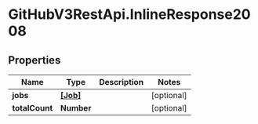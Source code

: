 # GitHubV3RestApi.InlineResponse2008

## Properties

Name | Type | Description | Notes
------------ | ------------- | ------------- | -------------
**jobs** | [**[Job]**](Job.md) |  | [optional] 
**totalCount** | **Number** |  | [optional] 


